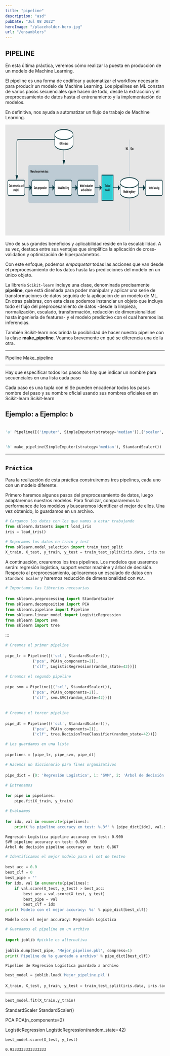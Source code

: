 ```yaml
---
title: "pipeline"
description: "asd"
pubDate: "Jul 08 2022"
heroImage: "/placeholder-hero.jpg"
url: "/ensamblers"
---
```


## **PIPELINE**

En esta última práctica, veremos cómo realizar la puesta en producción
de un modelo de Machine Learning.

El pipeline es una forma de codificar y automatizar el workflow
necesario para producir un modelo de Machine Learning. Los pipelines en
ML constan de varios pasos secuenciales que hacen de todo, desde la
extracción y el preprocesamiento de datos hasta el entrenamiento y la
implementación de modelos.

En definitiva, nos ayuda a automatizar un flujo de trabajo de Machine
Learning.

<img src = "../../../assets/pipeline_2.jpg" height = 350>

Uno de sus grandes beneficios y aplicabilidad reside en la
escalabilidad. A su vez, destaca entre sus ventajas que simplifica la
aplicación de cross-validation y optimización de hiperparámetros.

Con este enfoque, podemos *empaquetar* todas las acciones que van desde
el preprocesamiento de los datos hasta las predicciones del modelo en un
único objeto.

La librería `Scikit-learn` incluye una clase, denominada precisamente
**pipeline**, que está diseñada para poder manipular y aplicar una serie
de transformaciones de datos seguida de la aplicación de un modelo de
ML. En otras palabras, con esta clase podemos instanciar un objeto que
incluya todo el flujo del preprocesamiento de datos -desde la limpieza,
normalización, escalado, transformación, reducción de dimensionalidad
hasta ingeniería de features- y el modelo predictivo con el cual haremos
las inferencias.

También Scikit-learn nos brinda la posibilidad de hacer nuestro pipeline
con la clase **make_pipeline**. Veamos brevemente en qué se diferencia
una de la otra.

  -----------------------------------------------------------------------
  Pipeline                            Make_pipeline
  ----------------------------------- -----------------------------------
  Hay que especificar todos los pasos No hay que indicar un nombre para
  secuenciales en una lista           cada paso

  Cada paso es una tupla con el       Se pueden encadenar todos los pasos
  nombre del paso y su nombre oficial usando sus nombres oficiales en
  en Scikit-learn                     Scikit-learn

  Ejemplo: `a`                        Ejemplo: `b`
  -----------------------------------------------------------------------

``` python

'a' Pipeline([('imputer', SimpleImputer(strategy='median')),('scaler', StandardScaler())])
```

``` python

'b' make_pipeline(SimpleImputer(strategy='median'), StandardScaler())
```

------------------------------------------------------------------------

## `Práctica`

Para la realización de esta práctica construiremos tres pipelines, cada
uno con un modelo diferente.

Primero haremos algunos pasos del preprocesamiento de datos, luego
adaptaremos nuestros modelos. Para finalizar, compararemos la
performance de los modelos y buscaremos identificar el mejor de ellos.
Una vez obtenido, lo guardamos en un archivo.

``` python
# Cargamos los datos con los que vamos a estar trabajando
from sklearn.datasets import load_iris
iris = load_iris()
```

``` python
# Separamos los datos en train y test
from sklearn.model_selection import train_test_split
X_train, X_test, y_train, y_test = train_test_split(iris.data, iris.target, test_size=0.2, random_state=42)
```

A continuación, crearemos los tres pipelines. Los modelos que usaremos
serán: regresión logística, support vector machine y árbol de decisión.
Respecto al preprocesamiento, aplicaremos un escalado de datos con
`Standard Scaler` y haremos reducción de dimensionalidad con `PCA`.

``` python
# Importamos las librerías necesarias

from sklearn.preprocessing import StandardScaler
from sklearn.decomposition import PCA
from sklearn.pipeline import Pipeline
from sklearn.linear_model import LogisticRegression
from sklearn import svm
from sklearn import tree
```
:::

``` python
# Creamos el primer pipeline

pipe_lr = Pipeline([('scl', StandardScaler()),
			('pca', PCA(n_components=2)),
			('clf', LogisticRegression(random_state=42))])
```

``` python
# Creamos el segundo pipeline

pipe_svm = Pipeline([('scl', StandardScaler()),
			('pca', PCA(n_components=2)),
			('clf', svm.SVC(random_state=42))])
			
```

``` python
# Creamos el tercer pipeline

pipe_dt = Pipeline([('scl', StandardScaler()),
			('pca', PCA(n_components=2)),
			('clf', tree.DecisionTreeClassifier(random_state=42))])
```

``` python
# Los guardamos en una lista

pipelines = [pipe_lr, pipe_svm, pipe_dt]
```

``` python
# Hacemos un diccionario para fines organizativos

pipe_dict = {0: 'Regresión Logística', 1: 'SVM', 2: 'Árbol de decisión'}
```

``` python
# Entrenamos

for pipe in pipelines:
	pipe.fit(X_train, y_train)
```

``` python
# Evaluamos

for idx, val in enumerate(pipelines):
	print('%s pipeline accuracy en test: %.3f' % (pipe_dict[idx], val.score(X_test, y_test)))
```

    Regresión Logística pipeline accuracy en test: 0.900
    SVM pipeline accuracy en test: 0.900
    Árbol de decisión pipeline accuracy en test: 0.867

``` python
# Identificamos el mejor modelo para el set de testeo

best_acc = 0.0
best_clf = 0
best_pipe = ''
for idx, val in enumerate(pipelines):
	if val.score(X_test, y_test) > best_acc:
		best_acc = val.score(X_test, y_test)
		best_pipe = val
		best_clf = idx
print('Modelo con el mejor accuracy: %s' % pipe_dict[best_clf])
```

    Modelo con el mejor accuracy: Regresión Logística

``` python
# Guardamos el pipeline en un archivo

import joblib #pickle es alternativa

joblib.dump(best_pipe, 'Mejor_pipeline.pkl', compress=1)
print('Pipeline de %s guardado a archivo' % pipe_dict[best_clf])
```

    Pipeline de Regresión Logística guardado a archivo

``` python
best_model = joblib.load('Mejor_pipeline.pkl')

X_train, X_test, y_train, y_test = train_test_split(iris.data, iris.target, test_size=0.2, random_state=100)
```

------------------------------------------------------------------------
``` python
best_model.fit(X_train,y_train)
```

StandardScaler
StandardScaler()

PCA
PCA(n_components=2)

LogisticRegression
LogisticRegression(random_state=42)

``` python
best_model.score(X_test, y_test)
```
    0.9333333333333333